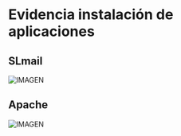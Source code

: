 # Evidencia instalación de aplicaciones
## SLmail 
 ![IMAGEN](https://raw.github.com/DaaGeney/RepoCiber/blob/master/Ciber/Evidencias%20Windows%20XP/Aplicaciones%20instaladas/Evidencia%20SLmail.png)

 
## Apache 
 ![IMAGEN](https://raw.githubusercontent.com/DaaGeney/RepoCiber/blob/master/Ciber/Evidencias%20Windows%20XP/Aplicaciones%20instaladas/Evidencia%20apache.png)
